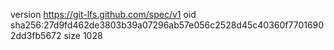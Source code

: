 version https://git-lfs.github.com/spec/v1
oid sha256:27d9fd462de3803b39a07296ab57e056c2528d45c40360f77016902dd3fb5672
size 1028
